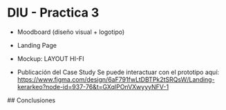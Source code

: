 # DIU - Practica 3

- Moodboard (diseño visual + logotipo)
  
- Landing Page

- Mockup: LAYOUT HI-FI
  
- Publicación del Case Study
  Se puede interactuar con el prototipo aquí:
https://www.figma.com/design/6aF791fwLtDBTPk2tSRQsW/Landing-kerarkeo?node-id=937-76&t=GXqlPOnVXwyyyNFV-1

## Conclusiones
